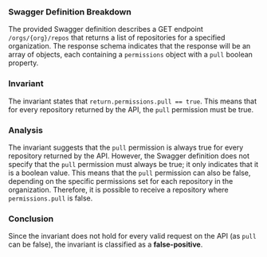 ### Swagger Definition Breakdown
The provided Swagger definition describes a GET endpoint `/orgs/{org}/repos` that returns a list of repositories for a specified organization. The response schema indicates that the response will be an array of objects, each containing a `permissions` object with a `pull` boolean property.

### Invariant
The invariant states that `return.permissions.pull == true`. This means that for every repository returned by the API, the `pull` permission must be true.

### Analysis
The invariant suggests that the `pull` permission is always true for every repository returned by the API. However, the Swagger definition does not specify that the `pull` permission must always be true; it only indicates that it is a boolean value. This means that the `pull` permission can also be false, depending on the specific permissions set for each repository in the organization. Therefore, it is possible to receive a repository where `permissions.pull` is false.

### Conclusion
Since the invariant does not hold for every valid request on the API (as `pull` can be false), the invariant is classified as a **false-positive**.
